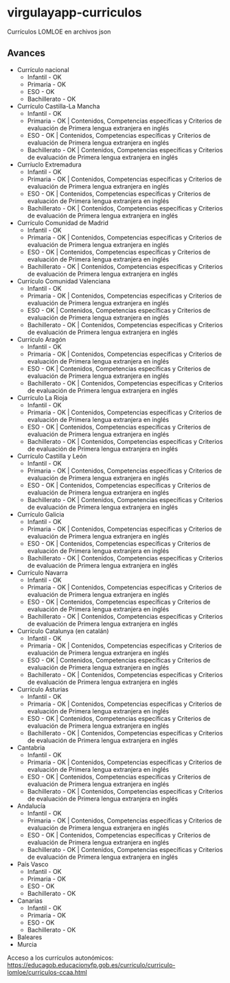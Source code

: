 # virgulayapp-curriculos
Currículos LOMLOE en archivos json

## Avances
* Currículo nacional
  * Infantil - OK
  * Primaria - OK
  * ESO - OK
  * Bachillerato - OK
* Currículo Castilla-La Mancha
  * Infantil - OK
  * Primaria - OK | Contenidos, Competencias específicas y Criterios de evaluación de Primera lengua extranjera en inglés
  * ESO - OK | Contenidos, Competencias específicas y Criterios de evaluación de Primera lengua extranjera en inglés
  * Bachillerato - OK | Contenidos, Competencias específicas y Criterios de evaluación de Primera lengua extranjera en inglés
* Curríuclo Extremadura
  * Infantil - OK
  * Primaria - OK | Contenidos, Competencias específicas y Criterios de evaluación de Primera lengua extranjera en inglés
  * ESO - OK | Contenidos, Competencias específicas y Criterios de evaluación de Primera lengua extranjera en inglés
  * Bachillerato - OK | Contenidos, Competencias específicas y Criterios de evaluación de Primera lengua extranjera en inglés
* Currículo Comunidad de Madrid
  * Infantil - OK
  * Primaria - OK | Contenidos, Competencias específicas y Criterios de evaluación de Primera lengua extranjera en inglés
  * ESO - OK | Contenidos, Competencias específicas y Criterios de evaluación de Primera lengua extranjera en inglés
  * Bachillerato - OK | Contenidos, Competencias específicas y Criterios de evaluación de Primera lengua extranjera en inglés
* Currículo Comunidad Valenciana
  * Infantil - OK
  * Primaria - OK | Contenidos, Competencias específicas y Criterios de evaluación de Primera lengua extranjera en inglés
  * ESO - OK | Contenidos, Competencias específicas y Criterios de evaluación de Primera lengua extranjera en inglés
  * Bachillerato - OK | Contenidos, Competencias específicas y Criterios de evaluación de Primera lengua extranjera en inglés
* Currículo Aragón
  * Infantil - OK
  * Primaria - OK | Contenidos, Competencias específicas y Criterios de evaluación de Primera lengua extranjera en inglés
  * ESO - OK | Contenidos, Competencias específicas y Criterios de evaluación de Primera lengua extranjera en inglés
  * Bachillerato - OK | Contenidos, Competencias específicas y Criterios de evaluación de Primera lengua extranjera en inglés
* Currículo La Rioja
  * Infantil - OK
  * Primaria - OK | Contenidos, Competencias específicas y Criterios de evaluación de Primera lengua extranjera en inglés
  * ESO - OK | Contenidos, Competencias específicas y Criterios de evaluación de Primera lengua extranjera en inglés
  * Bachillerato - OK | Contenidos, Competencias específicas y Criterios de evaluación de Primera lengua extranjera en inglés
* Currículo Castilla y León
  * Infantil - OK
  * Primaria - OK | Contenidos, Competencias específicas y Criterios de evaluación de Primera lengua extranjera en inglés
  * ESO - OK | Contenidos, Competencias específicas y Criterios de evaluación de Primera lengua extranjera en inglés
  * Bachillerato - OK | Contenidos, Competencias específicas y Criterios de evaluación de Primera lengua extranjera en inglés
* Currículo Galicia
  * Infantil - OK
  * Primaria - OK | Contenidos, Competencias específicas y Criterios de evaluación de Primera lengua extranjera en inglés
  * ESO - OK | Contenidos, Competencias específicas y Criterios de evaluación de Primera lengua extranjera en inglés
  * Bachillerato - OK | Contenidos, Competencias específicas y Criterios de evaluación de Primera lengua extranjera en inglés
* Currículo Navarra
  * Infantil - OK
  * Primaria - OK | Contenidos, Competencias específicas y Criterios de evaluación de Primera lengua extranjera en inglés
  * ESO - OK | Contenidos, Competencias específicas y Criterios de evaluación de Primera lengua extranjera en inglés
  * Bachillerato - OK | Contenidos, Competencias específicas y Criterios de evaluación de Primera lengua extranjera en inglés
* Currículo Catalunya (en catalán)
  * Infantil - OK
  * Primaria - OK | Contenidos, Competencias específicas y Criterios de evaluación de Primera lengua extranjera en inglés
  * ESO - OK | Contenidos, Competencias específicas y Criterios de evaluación de Primera lengua extranjera en inglés
  * Bachillerato - OK | Contenidos, Competencias específicas y Criterios de evaluación de Primera lengua extranjera en inglés
* Currículo Asturias
  * Infantil - OK
  * Primaria - OK | Contenidos, Competencias específicas y Criterios de evaluación de Primera lengua extranjera en inglés
  * ESO - OK | Contenidos, Competencias específicas y Criterios de evaluación de Primera lengua extranjera en inglés
  * Bachillerato - OK | Contenidos, Competencias específicas y Criterios de evaluación de Primera lengua extranjera en inglés
* Cantabria
  * Infantil - OK
  * Primaria - OK | Contenidos, Competencias específicas y Criterios de evaluación de Primera lengua extranjera en inglés
  * ESO - OK | Contenidos, Competencias específicas y Criterios de evaluación de Primera lengua extranjera en inglés
  * Bachillerato - OK | Contenidos, Competencias específicas y Criterios de evaluación de Primera lengua extranjera en inglés
* Andalucía 
  * Infantil - OK
  * Primaria - OK | Contenidos, Competencias específicas y Criterios de evaluación de Primera lengua extranjera en inglés
  * ESO - OK | Contenidos, Competencias específicas y Criterios de evaluación de Primera lengua extranjera en inglés
  * Bachillerato - OK | Contenidos, Competencias específicas y Criterios de evaluación de Primera lengua extranjera en inglés
* País Vasco
  * Infantil - OK
  * Primaria - OK
  * ESO - OK
  * Bachillerato - OK
* Canarias
  * Infantil - OK
  * Primaria - OK
  * ESO - OK
  * Bachillerato - OK
* Baleares
* Murcia


Acceso a los currículos autonómicos: https://educagob.educacionyfp.gob.es/curriculo/curriculo-lomloe/curriculos-ccaa.html
